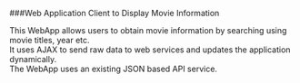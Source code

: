 ###Web Application Client to Display Movie Information

This WebApp allows users to obtain movie information by searching using movie titles, year etc.  
It uses AJAX to send raw data to web services and updates the application dynamically.  
The WebApp uses an existing JSON based API service.
